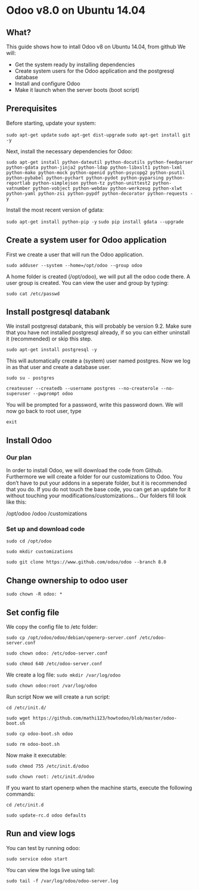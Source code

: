 # Odoo v8.0 on Ubuntu 14.04
## What?
This guide shows how to intall Odoo v8 on Ubuntu 14.04, from github
We will:
* Get the system ready by installing dependencies
* Create system users for the Odoo application and the postgresql database
* Install and configure Odoo
* Make it launch when the server boots (boot script)

## Prerequisites
Before starting, update your system:

`sudo apt-get update`
`sudo apt-get dist-upgrade`
`sudo apt-get install git -y`

Next, install the necessary dependencies for Odoo:

`sudo apt-get install python-dateutil python-docutils python-feedparser python-gdata python-jinja2 python-ldap python-libxslt1 python-lxml python-mako python-mock python-openid python-psycopg2 python-psutil python-pybabel python-pychart python-pydot python-pyparsing python-reportlab python-simplejson python-tz python-unittest2 python-vatnumber python-vobject python-webdav python-werkzeug python-xlwt python-yaml python-zsi python-pypdf python-decorator python-requests -y`

Install the most recent version of gdata:

`sudo apt-get install python-pip -y`
`sudo pip install gdata --upgrade`

## Create a system user for Odoo application
First we create a user that will run the Odoo application.

`sudo adduser --system --home=/opt/odoo --group odoo`

A home folder is created (/opt/odoo), we will put all the odoo code there. A user group is created. You can view the user and group by typing:

`sudo cat /etc/passwd`

## Install postgresql databank
We install postgresql databank, this will probably be version 9.2. Make sure that you have not installed postgresql already, if so you can either uninstall it (recommended) or skip this step.

`sudo apt-get install postgresql -y`

This will automatically create a (system) user named postgres. Now we log in as that user and create a database user.

`sudo su - postgres`

`createuser --createdb --username postgres --no-createrole --no-superuser --pwprompt odoo`

You will be prompted for a password, write this password down. We will now go back to root user, type 

`exit`

## Install Odoo
### Our plan
In order to install Odoo, we will download the code from Github. Furthermore we will create a folder for our customizations to Odoo. You don’t have to put your addons in a seperate folder, but it is recommended that you do. If you do not touch the base code, you can get an update for it without touching your modifications/customizations… Our folders fill look like this:

/opt/odoo
	/odoo
	/customizations


### Set up and download code

`sudo cd /opt/odoo`

`sudo mkdir customizations`

`sudo git clone https://www.github.com/odoo/odoo --branch 8.0`

## Change ownership to odoo user

`sudo chown -R odoo: *`

## Set config file
We copy the config file to /etc folder:

`sudo cp /opt/odoo/odoo/debian/openerp-server.conf /etc/odoo-server.conf`

`sudo chown odoo: /etc/odoo-server.conf`

`sudo chmod 640 /etc/odoo-server.conf`

We create a log file:
`sudo mkdir /var/log/odoo`

`sudo chown odoo:root /var/log/odoo`

Run script
Now we will create a run script:

`cd /etc/init.d/`

`sudo wget https://github.com/mathi123/howtodoo/blob/master/odoo-boot.sh`

`sudo cp odoo-boot.sh odoo`

`sudo rm odoo-boot.sh`

Now make it executable: 

`sudo chmod 755 /etc/init.d/odoo`

`sudo chown root: /etc/init.d/odoo`

If you want to start openerp when the machine starts, execute the following commands:

`cd /etc/init.d`

`sudo update-rc.d odoo defaults`


## Run and view logs
You can test by running odoo:

`sudo service odoo start`

You can view the logs live using tail:

`sudo tail -f /var/log/odoo/odoo-server.log`
